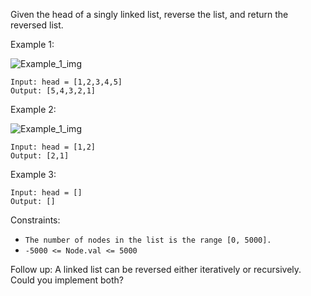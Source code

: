 Given the head of a singly linked list, reverse the list, and return the reversed list.

 
Example 1:

![Example_1_img](https://assets.leetcode.com/uploads/2021/02/19/rev1ex1.jpg)
```
Input: head = [1,2,3,4,5]
Output: [5,4,3,2,1]
```
Example 2:

![Example_1_img](https://assets.leetcode.com/uploads/2021/02/19/rev1ex2.jpg)
```
Input: head = [1,2]
Output: [2,1]
```
Example 3:
```
Input: head = []
Output: []
```

Constraints:

- `The number of nodes in the list is the range [0, 5000].`
- `-5000 <= Node.val <= 5000`
 

Follow up: A linked list can be reversed either iteratively or recursively. Could you implement both?